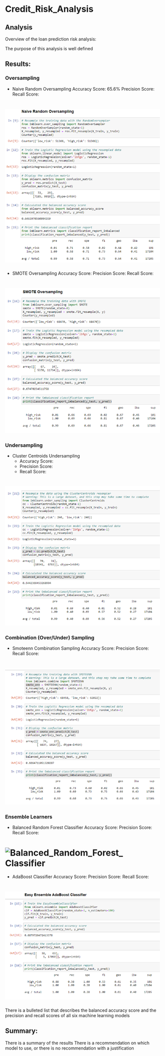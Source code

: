 # Credit_Risk_Analysis
## Analysis

Overview of the loan prediction risk analysis:

The purpose of this analysis is well defined 
## Results:
### Oversampling
* Naive Random Oversampling
Accuracy Score: 65.6%
Precision Score:
Recall Score:
# ![](Images/Naive.PNG)
* SMOTE Oversampling
Accuracy Score: 
Precision Score:
Recall Score:
# ![](Images/Smote.PNG)
### Undersampling
* Cluster Centroids Undersampling
  * Accuracy Score: 
  * Precision Score:
  * Recall Score:
# ![](Images/Cluster_Centroids.PNG)
### Combination (Over/Under) Sampling
* Smoteenn Combination Sampling
Accuracy Score: 
Precision Score:
Recall Score:
# ![](Images/Smoteenn.PNG)
### Ensemble Learners 
* Balanced Random Forest Classifier
Accuracy Score: 
Precision Score:
Recall Score:
# ![Balanced_Random_Forest_ Classifier](https://user-images.githubusercontent.com/95573310/222475287-1e3afb4b-243e-4b8a-bf36-9889f3624908.PNG)
* AdaBoost Classifier
Accuracy Score: 
Precision Score:
Recall Score:
# ![](Images/AdaBoost.PNG)


There is a bulleted list that describes the balanced accuracy score and the precision and recall scores of all six machine learning models 
## Summary:

There is a summary of the results 
There is a recommendation on which model to use, or there is no recommendation with a justification 
